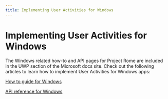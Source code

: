 ```yaml
---
title: Implementing User Activities for Windows
---
```


# Implementing User Activities for Windows

The Windows related how-to and API pages for Project Rome are included in the UWP section of the Microsoft docs site. Check out the following articles to learn how to implement User Activities for Windows apps:

[How to guide for Windows](https://docs.microsoft.com/windows/uwp/launch-resume/useractivities)

[API reference for Windows](https://docs.microsoft.com/uwp/api/windows.applicationmodel.useractivities)